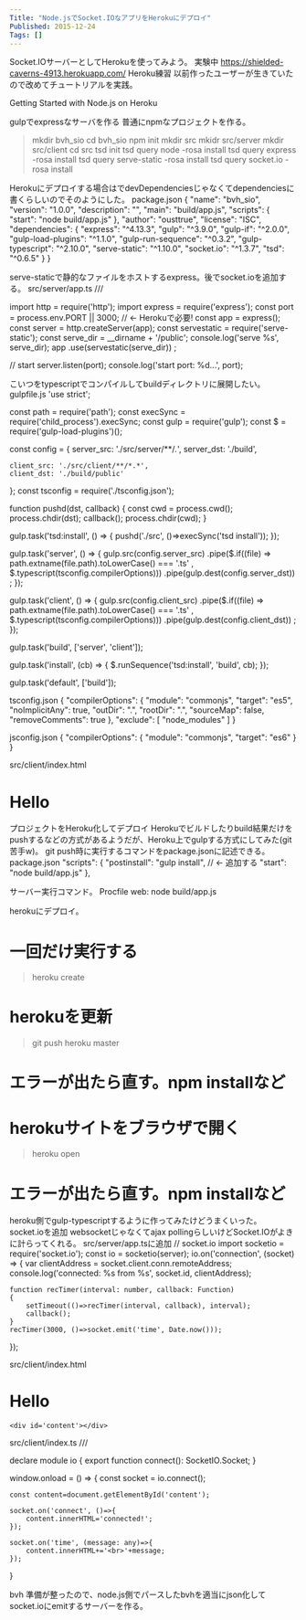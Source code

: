 ```yaml
---
Title: "Node.jsでSocket.IOなアプリをHerokuにデプロイ"
Published: 2015-12-24
Tags: []
---
```


Socket.IOサーバーとしてHerokuを使ってみよう。
実験中
https://shielded-caverns-4913.herokuapp.com/
Heroku練習
以前作ったユーザーが生きていたので改めてチュートリアルを実践。

Getting Started with Node.js on Heroku

gulpでexpressなサーバを作る
普通にnpmなプロジェクトを作る。
> mkdir bvh_sio
> cd bvh_sio
> npm init
> mkdir src
> mkidr src/server
> mkdir src/client
> cd src
> tsd init
> tsd query node -rosa install
> tsd query express -rosa install
> tsd query serve-static -rosa install
> tsd query socket.io -rosa install

Herokuにデプロイする場合はでdevDependenciesじゃなくてdependenciesに書くらしいのでそのようにした。
package.json
{
  "name": "bvh_sio",
  "version": "1.0.0",
  "description": "",
  "main": "build/app.js",
  "scripts": {
    "start": "node build/app.js"
  },
  "author": "ousttrue",
  "license": "ISC",
  "dependencies": {
    "express": "^4.13.3",
    "gulp": "^3.9.0",
    "gulp-if": "^2.0.0",
    "gulp-load-plugins": "^1.1.0",
    "gulp-run-sequence": "^0.3.2",
    "gulp-typescript": "^2.10.0",
    "serve-static": "^1.10.0",
    "socket.io": "^1.3.7",
    "tsd": "^0.6.5"
  }
}

serve-staticで静的なファイルをホストするexpress。後でsocket.ioを追加する。
src/server/app.ts
/// <reference path="../typings/tsd.d.ts" />

import http = require('http');
import express = require('express');
const port = process.env.PORT || 3000; // <- Herokuで必要!
const app = express();
const server = http.createServer(app);
const servestatic = require('serve-static');
const serve_dir = __dirname + '/public';
console.log('serve %s', serve_dir);
app
    .use(servestatic(serve_dir))
;

// start
server.listen(port);
console.log('start port: %d...', port);

こいつをtypescriptでコンパイルしてbuildディレクトリに展開したい。
gulpfile.js
'use strict';

const path = require('path');
const execSync = require('child_process').execSync;
const gulp = require('gulp');
const $ = require('gulp-load-plugins')();

const config = {
    server_src: './src/server/**/*.*',
    server_dst: './build',

    client_src: './src/client/**/*.*',
    client_dst: './build/public'
};
const tsconfig = require('./tsconfig.json');

function pushd(dst, callback) {
    const cwd = process.cwd();
    process.chdir(dst);
    callback();
    process.chdir(cwd);
}

gulp.task('tsd:install', () => {
    pushd('./src', ()=>execSync('tsd install'));
});

gulp.task('server', () => {
    gulp.src(config.server_src)
        .pipe($.if((file) => path.extname(file.path).toLowerCase() === '.ts'
            , $.typescript(tsconfig.compilerOptions)))
        .pipe(gulp.dest(config.server_dst))
    ;
});

gulp.task('client', () => {
    gulp.src(config.client_src)
        .pipe($.if((file) => path.extname(file.path).toLowerCase() === '.ts'
            , $.typescript(tsconfig.compilerOptions)))
        .pipe(gulp.dest(config.client_dst))
    ;
});

gulp.task('build', ['server', 'client']);

gulp.task('install', (cb) => {
    $.runSequence('tsd:install', 'build', cb);
});

gulp.task('default', ['build']);

tsconfig.json
{
    "compilerOptions": {
        "module": "commonjs",
        "target": "es5",
        "noImplicitAny": true,
        "outDir": ".",
        "rootDir": ".",
        "sourceMap": false,
        "removeComments": true
    },
    "exclude": [
        "node_modules"
    ]
}

jsconfig.json
{
    "compilerOptions": {
        "module": "commonjs",
        "target": "es6"
    }
}

src/client/index.html
<!DOCTYPE html>
<html lang="en">
<head>
    <meta charset="UTF-8">
    <title>Document</title>
</head>
<body>
    <h1>Hello</h1>
</body>
</html>

プロジェクトをHeroku化してデプロイ
Herokuでビルドしたりbuild結果だけをpushするなどの方式があるようだが、Heroku上でgulpする方式にしてみた(git苦手w)。
git push時に実行するコマンドをpackage.jsonに記述できる。
package.json
  "scripts": {
    "postinstall": "gulp install", // <- 追加する
    "start": "node build/app.js"
  },

サーバー実行コマンド。
Procfile
web: node build/app.js

herokuにデプロイ。
# 一回だけ実行する
> heroku create

# herokuを更新
> git push heroku master
# エラーが出たら直す。npm installなど

# herokuサイトをブラウザで開く 
> heroku open
# エラーが出たら直す。npm installなど

heroku側でgulp-typescriptするように作ってみたけどうまくいった。
socket.ioを追加
websocketじゃなくてajax pollingらしいけどSocket.IOがよきに計らってくれる。
src/server/app.tsに追加
// socket.io
import socketio = require('socket.io');
const io = socketio(server);
io.on('connection', (socket) => {
    var clientAddress = socket.client.conn.remoteAddress;
    console.log('connected: %s from %s', socket.id, clientAddress);
    
    function recTimer(interval: number, callback: Function)
    {
        setTimeout(()=>recTimer(interval, callback), interval);
        callback();
    }
    recTimer(3000, ()=>socket.emit('time', Date.now()));
});

src/client/index.html
<!DOCTYPE html>
<html lang="en">
<head>
    <meta charset="UTF-8">
    <title>Document</title>
    <script src="/socket.io/socket.io.js"></script>
    <script src="index.js"></script>
</head>
<body>
    <h1>Hello</h1>
    
    <div id='content'></div>
</body>
</html>

src/client/index.ts
/// <reference path="../typings/tsd.d.ts" />

declare module io {
    export function connect(): SocketIO.Socket;
}

window.onload = () => {
    const socket = io.connect();
    
    const content=document.getElementById('content');
    
    socket.on('connect', ()=>{
        content.innerHTML='connected!';
    });
    
    socket.on('time', (message: any)=>{
        content.innerHTML+='<br>'+message;
    });
}

bvh
準備が整ったので、node.js側でパースしたbvhを適当にjson化してsocket.ioにemitするサーバーを作る。
